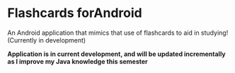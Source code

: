 # Flashcards forAndroid

An Android application that mimics that use of flashcards to aid in studying! (Currently in development)

**Application is in current development, and will be updated incrementally as I improve my Java knowledge this semester**
